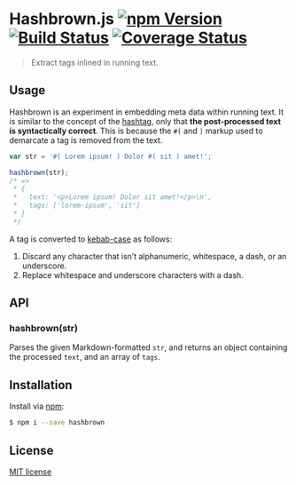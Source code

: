# Hashbrown.js [![npm Version](http://img.shields.io/npm/v/hashbrown.svg?style=flat)](https://www.npmjs.org/package/hashbrown) [![Build Status](https://img.shields.io/travis/yuanqing/hashbrown.svg?style=flat)](https://travis-ci.org/yuanqing/hashbrown) [![Coverage Status](https://img.shields.io/coveralls/yuanqing/hashbrown.svg?style=flat)](https://coveralls.io/r/yuanqing/hashbrown)

> Extract tags inlined in running text.

## Usage

Hashbrown is an experiment in embedding meta data within running text. It is similar to the concept of the [hashtag](https://support.twitter.com/articles/49309-using-hashtags-on-twitter), only that **the post-processed text is syntactically correct**. This is because the `#(` and `)` markup used to demarcate a tag is removed from the text.

```js
var str = '#( Lorem ipsum! ) Dolor #( sit ) amet!';

hashbrown(str);
/* =>
 * {
 *   text: '<p>Lorem ipsum! Dolor sit amet!</p>\n',
 *   tags: ['lorem-ipsum', 'sit']
 * }
 */
```

A tag is converted to [kebab-case](http://stackoverflow.com/a/12273101/348359) as follows:

1. Discard any character that isn&rsquo;t alphanumeric, whitespace, a dash, or an underscore.
2. Replace whitespace and underscore characters with a dash.

## API

### hashbrown(str)

Parses the given Markdown-formatted `str`, and returns an object containing the processed `text`, and an array of `tags`.

## Installation

Install via [npm](https://www.npmjs.org/package/hashbrown):

```bash
$ npm i --save hashbrown
```

## License

[MIT license](https://github.com/yuanqing/hashbrown/blob/master/LICENSE)
